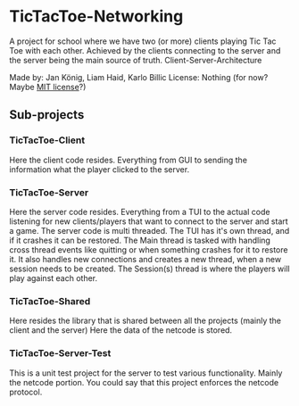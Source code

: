 # TicTacToe-Networking
A project for school where we have two (or more) clients playing Tic Tac Toe with each other.
Achieved by the clients connecting to the server and the server being the main source of truth. Client-Server-Architecture

Made by: Jan König, Liam Haid, Karlo Billic
License: Nothing (for now? Maybe [MIT license](https://opensource.org/license/mit/)?)

## Sub-projects
### TicTacToe-Client
Here the client code resides. Everything from GUI to sending the information what the player clicked to the server.

### TicTacToe-Server
Here the server code resides. Everything from a TUI to the actual code listening for new clients/players that want to connect to the server and start a game.
The server code is multi threaded.
The TUI has it's own thread, and if it crashes it can be restored.
The Main thread is tasked with handling cross thread events like quitting or when something crashes for it to restore it. It also handles new connections and creates a new thread, when a new session needs to be created.
The Session(s) thread is where the players will play against each other.

### TicTacToe-Shared
Here resides the library that is shared between all the projects (mainly the client and the server)
Here the data of the netcode is stored.

### TicTacToe-Server-Test
This is a unit test project for the server to test various functionality. Mainly the netcode portion.
You could say that this project enforces the netcode protocol.